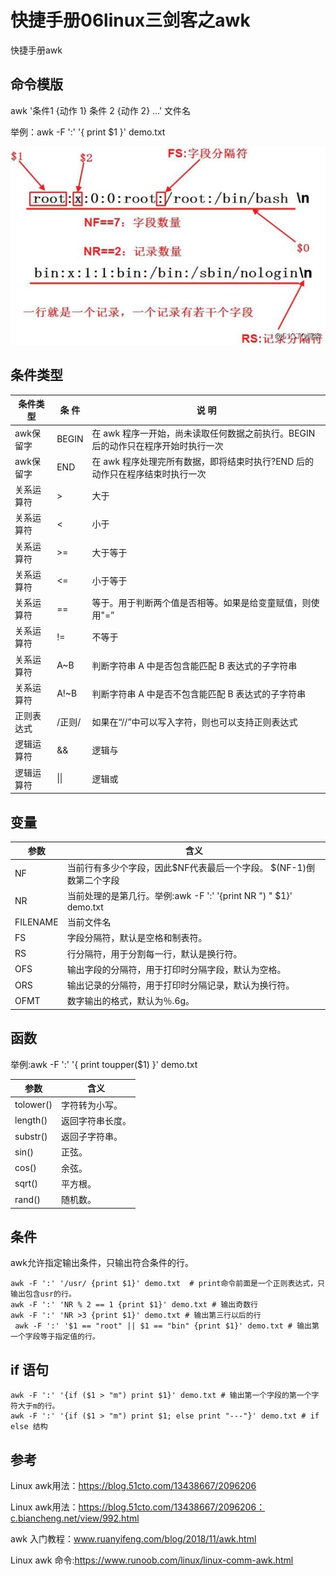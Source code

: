 # 快捷手册06linux三剑客之awk
快捷手册awk

## 命令模版
awk '条件1 {动作 1} 条件 2 {动作 2} …' 文件名

举例：awk -F ':' '{ print $1 }' demo.txt


![](_v_images/20201219204658169_1256003445.png)

## 条件类型

|   条件类型    |  条 件   |                                                                             说 明                                                                              |
| -------------- | -------- | ------------------------------------------------------------------------------------------------------------ |
| awk保留字  | BEGIN | 在 awk 程序一开始，尚未读取任何数据之前执行。BEGIN 后的动作只在程序开始时执行一次 |
| awk保留字  | END     | 在 awk 程序处理完所有数据，即将结束时执行?END 后的动作只在程序结束时执行一次           |
| 关系运算符 | >           | 大于                                                                                                                                                           |
| 关系运算符 | <           | 小于                                                                                                                                                           |
| 关系运算符 | >=         | 大于等于                                                                                                                                                   |
| 关系运算符 | <=         | 小于等于                                                                                                                                                   |
| 关系运算符 | ==         | 等于。用于判断两个值是否相等。如果是给变童赋值，则使用"=”                                                 |
| 关系运算符 | !=         | 不等于                                                                                                                                                       |
| 关系运算符 | A~B      | 判断字符串 A 中是否包含能匹配 B 表达式的子字符串                                                                       |
| 关系运算符 | A!~B    | 判断字符串 A 中是否不包含能匹配 B 表达式的子字符串                                                                   |
| 正则表达式 | /正则/ | 如果在“//”中可以写入字符，则也可以支持正则表达式                                                                    |
| 逻辑运算符  | &&　    | 逻辑与                                                                                                                                                       |
| 逻辑运算符 | \|\|        | 逻辑或                                                                                                                                                       |

## 变量

|      参数       |                                                                含义                                                                |
| ------------- | ----------------------------------------------------------------------------------------- |
| NF                | 当前行有多少个字段，因此$NF代表最后一个字段。 $(NF-1)倒数第二个字段 |
| NR               | 当前处理的是第几行。举例:awk -F ':' '{print NR ") " $1}' demo.txt                    |
| FILENAME | 当前文件名                                                                                                                   |
| FS                | 字段分隔符，默认是空格和制表符。                                                                               |
| RS                | 行分隔符，用于分割每一行，默认是换行符。                                                       |
| OFS             | 输出字段的分隔符，用于打印时分隔字段，默认为空格。                                   |
| ORS             | 输出记录的分隔符，用于打印时分隔记录，默认为换行符。                               |
| OFMT          | 数字输出的格式，默认为％.6g。                                                                             |

## 函数

举例:awk -F ':' '{ print toupper($1) }' demo.txt


|      参数      |             含义             |
| ------------ | --------------------- |
| tolower()  | 字符转为小写。     |
| length()     | 返回字符串长度。 |
| substr()     | 返回子字符串。     |
| sin()           | 正弦。                     |
| cos()           | 余弦。                     |
| sqrt()         | 平方根。                 |
| rand()        | 随机数。                 |
## 条件
awk允许指定输出条件，只输出符合条件的行。

```
awk -F ':' '/usr/ {print $1}' demo.txt  # print命令前面是一个正则表达式，只输出包含usr的行。  
awk -F ':' 'NR % 2 == 1 {print $1}' demo.txt # 输出奇数行
awk -F ':' 'NR >3 {print $1}' demo.txt # 输出第三行以后的行
 awk -F ':' '$1 == "root" || $1 == "bin" {print $1}' demo.txt # 输出第一个字段等于指定值的行。
```

## if 语句
```
awk -F ':' '{if ($1 > "m") print $1}' demo.txt # 输出第一个字段的第一个字符大于m的行。
awk -F ':' '{if ($1 > "m") print $1; else print "---"}' demo.txt # if else 结构
```

## 参考
Linux awk用法：https://blog.51cto.com/13438667/2096206

Linux awk用法：https://blog.51cto.com/13438667/2096206：c.biancheng.net/view/992.html

awk 入门教程：www.ruanyifeng.com/blog/2018/11/awk.html

Linux awk 命令:https://www.runoob.com/linux/linux-comm-awk.html


